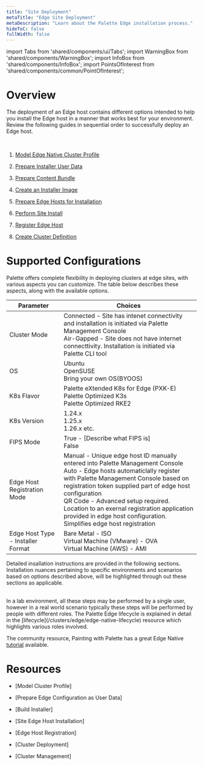 ```yaml
---
title: "Site Deployment"
metaTitle: "Edge Site Deployment"
metaDescription: "Learn about the Palette Edge installation process."
hideToC: false
fullWidth: false
---
```


import Tabs from 'shared/components/ui/Tabs';
import WarningBox from 'shared/components/WarningBox';
import InfoBox from 'shared/components/InfoBox';
import PointsOfInterest from 'shared/components/common/PointOfInterest';

# Overview

The deployment of an Edge host contains different options intended to help you install the Edge host in a manner that works best for your environment. Review the following guides in sequential order to successfully deploy an Edge host. 

<br />

1. [Model Edge Native Cluster Profile](/clusters/edge/site-deployment/model-profile)


2. [Prepare Installer User Data](/clusters/edge/site-deployment/prepare-edge-configuration)


3. [Prepare Content Bundle](/clusters/edge/site-deployment/prepare-content-bundle)


4. [Create an Installer Image](/clusters/edge/site-deployment/installer)


5. [Prepare Edge Hosts for Installation](/clusters/edge/site-deployment/stage)


6. [Perform Site Install](/clusters/edge/site-deployment/site-installation)


7. [Register Edge Host](/clusters/edge/site-deployment/edge-host-registration)


8. [Create Cluster Definition](/clusters/edge/site-deployment/cluster-deployment)

# Supported Configurations

Palette offers complete flexibility in deploying clusters at edge sites, with various aspects you can customize. The table below describes these aspects, along with the available options.

| **Parameter**  | **Choices** |
|-|-|
| Cluster Mode |  Connected - Site has intenet connectivity and installation is initiated via Palette Management Console<br/> Air-Gapped - Site does not have internet connecttivity. Installation is initiated via Palette CLI tool|
| OS | Ubuntu<br/>OpenSUSE<br/>Bring your own OS(BYOOS) |
| K8s Flavor | Palette eXtended K8s for Edge (PXK-E)<br/>Palette Optimized K3s<br/>Palette Optimized RKE2 |
| K8s Version |1.24.x<br/>1.25.x<br/>1.26.x etc. |
| FIPS Mode |True - [Describe what FIPS is]<br/>False |
| Edge Host Registration Mode | Manual - Unique edge host ID manually entered into Palette Management Console <br/>Auto - Edge hosts automaticlally register with Palette Management Console based on registration token supplied part of edge host configuration<br/>QR Code - Advanced setup required. Location to an exernal registration application provided in edge host configuration. Simplifies edge host registration |
| Edge Host Type - Installer Format | Bare Metal - ISO<br/>Virtual Machine (VMware) - OVA<br/>Virtual Machine (AWS) - AMI |

Detailed insallation instructions are provided in the following sections. Installation nuances pertaining to specific environments and scenarios based on options described above, will be highlighted through out these sections as applicable.

<br />

<InfoBox>
In a lab environment, all these steps may be performed by a single user, however in a real world scenario typically these steps will be performed by people with different roles. The Palette Edge lifecycle is explained in detail in the [lifecycle](/clusters/edge/edge-native-lifecycle) resource which highlights various roles involved.

</InfoBox>

<InfoBox>

The community resource, Painting with Palette has a great Edge Native [tutorial](https://www.paintingwithpalette.com/tutorials/basic/edge_native/) available.

</InfoBox>

# Resources

- [Model Cluster Profile]

- [Prepare Edge Configuration as User Data]

- [Build Installer]

- [Site Edge Host Installation]

- [Edge Host Registration]

- [Cluster Deployment]

- [Cluster Management]
